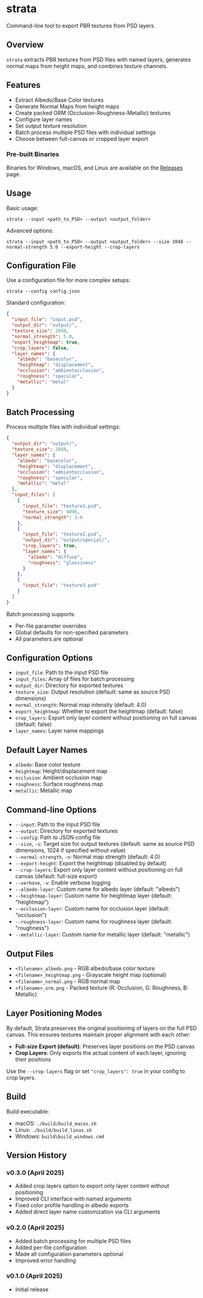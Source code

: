 # strata
Command-line tool to export PBR textures from PSD layers.

## Overview
`strata` extracts PBR textures from PSD files with named layers, generates normal maps from height maps, and combines texture channels.

## Features
- Extract Albedo/Base Color textures
- Generate Normal Maps from height maps
- Create packed ORM (Occlusion-Roughness-Metallic) textures
- Configure layer names
- Set output texture resolution
- Batch process multiple PSD files with individual settings
- Choose between full-canvas or cropped layer export

### Pre-built Binaries
Binaries for Windows, macOS, and Linux are available on the [Releases](https://github.com/retran/strata/releases) page.

## Usage
Basic usage:
```
strata --input <path_to_PSD> --output <output_folder>
```

Advanced options:
```
strata --input <path_to_PSD> --output <output_folder> --size 2048 --normal-strength 5.0 --export-height --crop-layers
```

## Configuration File
Use a configuration file for more complex setups:
```
strata --config config.json
```

Standard configuration:
```json
{
  "input_file": "input.psd",
  "output_dir": "output/",
  "texture_size": 2048,
  "normal_strength": 5.0,
  "export_heightmap": true,
  "crop_layers": false,
  "layer_names": {
    "albedo": "basecolor",
    "heightmap": "displacement",
    "occlusion": "ambientocclusion",
    "roughness": "specular",
    "metallic": "metal"
  }
}
```

## Batch Processing
Process multiple files with individual settings:

```json
{
  "output_dir": "output/",
  "texture_size": 2048,
  "layer_names": {
    "albedo": "basecolor",
    "heightmap": "displacement",
    "occlusion": "ambientocclusion",
    "roughness": "specular",
    "metallic": "metal"
  },
  "input_files": [
    {
      "input_file": "texture1.psd",
      "texture_size": 4096,
      "normal_strength": 3.0
    },
    {
      "input_file": "texture2.psd",
      "output_dir": "output/special/",
      "crop_layers": true,
      "layer_names": {
        "albedo": "diffuse",
        "roughness": "glossiness"
      }
    },
    {
      "input_file": "texture3.psd"
    }
  ]
}
```

Batch processing supports:
- Per-file parameter overrides
- Global defaults for non-specified parameters
- All parameters are optional

## Configuration Options
- `input_file`: Path to the input PSD file
- `input_files`: Array of files for batch processing
- `output_dir`: Directory for exported textures
- `texture_size`: Output resolution (default: same as source PSD dimensions)
- `normal_strength`: Normal map intensity (default: 4.0)
- `export_heightmap`: Whether to export the heightmap (default: false)
- `crop_layers`: Export only layer content without positioning on full canvas (default: false)
- `layer_names`: Layer name mappings

## Default Layer Names
- `albedo`: Base color texture
- `heightmap`: Height/displacement map
- `occlusion`: Ambient occlusion map
- `roughness`: Surface roughness map
- `metallic`: Metallic map

## Command-line Options
- `--input`: Path to the input PSD file
- `--output`: Directory for exported textures
- `--config`: Path to JSON config file
- `--size`, `-s`: Target size for output textures (default: same as source PSD dimensions, 1024 if specified without value)
- `--normal-strength`, `-n`: Normal map strength (default: 4.0)
- `--export-height`: Export the heightmap (disabled by default)
- `--crop-layers`: Export only layer content without positioning on full canvas (default: full-size export)
- `--verbose`, `-v`: Enable verbose logging
- `--albedo-layer`: Custom name for albedo layer (default: "albedo")
- `--heightmap-layer`: Custom name for heightmap layer (default: "heightmap")
- `--occlusion-layer`: Custom name for occlusion layer (default: "occlusion")
- `--roughness-layer`: Custom name for roughness layer (default: "roughness")
- `--metallic-layer`: Custom name for metallic layer (default: "metallic")

## Output Files
- `<filename>_albedo.png` - RGB albedo/base color texture
- `<filename>_heightmap.png` - Grayscale height map (optional)
- `<filename>_normal.png` - RGB normal map
- `<filename>_orm.png` - Packed texture (R: Occlusion, G: Roughness, B: Metallic)

## Layer Positioning Modes
By default, Strata preserves the original positioning of layers on the full PSD canvas. This ensures textures maintain proper alignment with each other:

- **Full-size Export (default)**: Preserves layer positions on the PSD canvas
- **Crop Layers**: Only exports the actual content of each layer, ignoring their positions

Use the `--crop-layers` flag or set `"crop_layers": true` in your config to crop layers.

## Build
Build executable:
- macOS: `./build/build_macos.sh`
- Linux: `./build/build_linux.sh`
- Windows: `build\build_windows.cmd`

## Version History
### v0.3.0 (April 2025)
- Added crop layers option to export only layer content without positioning
- Improved CLI interface with named arguments
- Fixed color profile handling in albedo exports
- Added direct layer name customization via CLI arguments

### v0.2.0 (April 2025)
- Added batch processing for multiple PSD files
- Added per-file configuration
- Made all configuration parameters optional
- Improved error handling

### v0.1.0 (April 2025)
- Initial release
